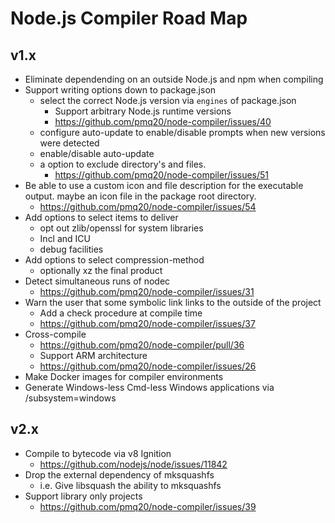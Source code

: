 # Node.js Compiler Road Map

## v1.x

- Eliminate dependending on an outside Node.js and npm when compiling
- Support writing options down to package.json
  - select the correct Node.js version via `engines` of package.json
    - Support arbitrary Node.js runtime versions
    - https://github.com/pmq20/node-compiler/issues/40
  - configure auto-update to enable/disable prompts when new versions were detected
  - enable/disable auto-update
  - a option to exclude directory's and files.
    - https://github.com/pmq20/node-compiler/issues/51
- Be able to use a custom icon and file description for the executable output. maybe an icon file in the package root directory.
  - https://github.com/pmq20/node-compiler/issues/54
- Add options to select items to deliver
  - opt out zlib/openssl for system libraries
  - Incl and ICU
  - debug facilities
- Add options to select compression-method
  - optionally xz the final product
- Detect simultaneous runs of nodec
  - https://github.com/pmq20/node-compiler/issues/31
- Warn the user that some symbolic link links to the outside of the project
  - Add a check procedure at compile time
  - https://github.com/pmq20/node-compiler/issues/37
- Cross-compile
  - https://github.com/pmq20/node-compiler/pull/36
  - Support ARM architecture
  - https://github.com/pmq20/node-compiler/issues/26
- Make Docker images for compiler environments
- Generate Windows-less Cmd-less Windows applications via /subsystem=windows

## v2.x

- Compile to bytecode via v8 Ignition
  - https://github.com/nodejs/node/issues/11842
- Drop the external dependency of mksquashfs
  - i.e. Give libsquash the ability to mksquashfs
- Support library only projects
  - https://github.com/pmq20/node-compiler/issues/39
